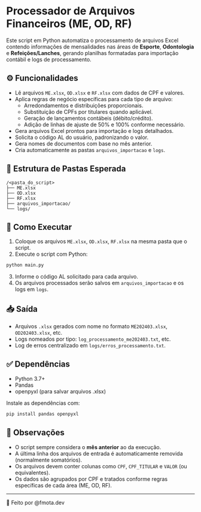 # Processador de Arquivos Financeiros (ME, OD, RF)

Este script em Python automatiza o processamento de arquivos Excel contendo informações de mensalidades nas áreas de **Esporte**, **Odontologia** e **Refeições/Lanches**, gerando planilhas formatadas para importação contábil e logs de processamento.

## ⚙️ Funcionalidades

- Lê arquivos `ME.xlsx`, `OD.xlsx` e `RF.xlsx` com dados de CPF e valores.
- Aplica regras de negócio específicas para cada tipo de arquivo:
  - Arredondamentos e distribuições proporcionais.
  - Substituição de CPFs por titulares quando aplicável.
  - Geração de lançamentos contábeis (débito/crédito).
  - Adição de linhas de ajuste de 50% e 100% conforme necessário.
- Gera arquivos Excel prontos para importação e logs detalhados.
- Solicita o código AL do usuário, padronizando o valor.
- Gera nomes de documentos com base no mês anterior.
- Cria automaticamente as pastas `arquivos_importacao` e `logs`.

## 📂 Estrutura de Pastas Esperada

```plaintext
/<pasta_do_script>
├── ME.xlsx
├── OD.xlsx
├── RF.xlsx
├── arquivos_importacao/
└── logs/
```

## 📌 Como Executar

1. Coloque os arquivos `ME.xlsx`, `OD.xlsx`, `RF.xlsx` na mesma pasta que o script.
2. Execute o script com Python:

```bash
python main.py
```

3. Informe o código AL solicitado para cada arquivo.
4. Os arquivos processados serão salvos em `arquivos_importacao` e os logs em `logs`.

## 📥 Saída

- Arquivos `.xlsx` gerados com nome no formato `ME202403.xlsx`, `OD202403.xlsx`, etc.
- Logs nomeados por tipo: `log_processamento_me202403.txt`, etc.
- Log de erros centralizado em `logs/erros_processamento.txt`.

## ✅ Dependências

- Python 3.7+
- Pandas
- openpyxl (para salvar arquivos .xlsx)

Instale as dependências com:

```bash
pip install pandas openpyxl
```

## 📎 Observações

- O script sempre considera o **mês anterior** ao da execução.
- A última linha dos arquivos de entrada é automaticamente removida (normalmente somatórios).
- Os arquivos devem conter colunas como `CPF`, `CPF_TITULAR` e `VALOR` (ou equivalentes).
- Os dados são agrupados por CPF e tratados conforme regras específicas de cada área (ME, OD, RF).

---

🚀 Feito por @fmota.dev
